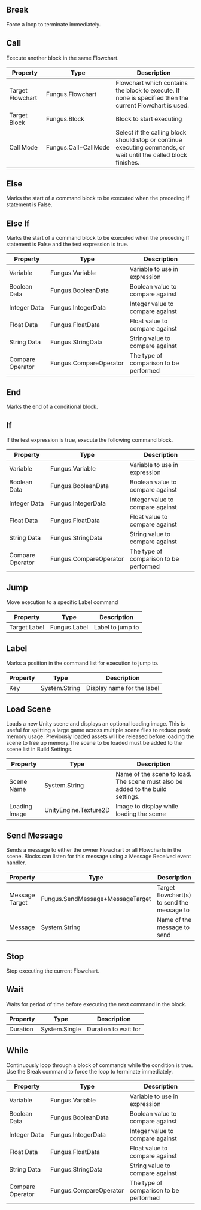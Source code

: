 ## Break
Force a loop to terminate immediately.
## Call
Execute another block in the same Flowchart.

Property | Type | Description
 --- | --- | ---
Target Flowchart | Fungus.Flowchart | Flowchart which contains the block to execute. If none is specified then the current Flowchart is used.
Target Block | Fungus.Block | Block to start executing
Call Mode | Fungus.Call+CallMode | Select if the calling block should stop or continue executing commands, or wait until the called block finishes.

## Else
Marks the start of a command block to be executed when the preceding If statement is False.
## Else If
Marks the start of a command block to be executed when the preceding If statement is False and the test expression is true.

Property | Type | Description
 --- | --- | ---
Variable | Fungus.Variable | Variable to use in expression
Boolean Data | Fungus.BooleanData | Boolean value to compare against
Integer Data | Fungus.IntegerData | Integer value to compare against
Float Data | Fungus.FloatData | Float value to compare against
String Data | Fungus.StringData | String value to compare against
Compare Operator | Fungus.CompareOperator | The type of comparison to be performed

## End
Marks the end of a conditional block.
## If
If the test expression is true, execute the following command block.

Property | Type | Description
 --- | --- | ---
Variable | Fungus.Variable | Variable to use in expression
Boolean Data | Fungus.BooleanData | Boolean value to compare against
Integer Data | Fungus.IntegerData | Integer value to compare against
Float Data | Fungus.FloatData | Float value to compare against
String Data | Fungus.StringData | String value to compare against
Compare Operator | Fungus.CompareOperator | The type of comparison to be performed

## Jump
Move execution to a specific Label command

Property | Type | Description
 --- | --- | ---
Target Label | Fungus.Label | Label to jump to

## Label
Marks a position in the command list for execution to jump to.

Property | Type | Description
 --- | --- | ---
Key | System.String | Display name for the label

## Load Scene
Loads a new Unity scene and displays an optional loading image. This is useful for splitting a large game across multiple scene files to reduce peak memory usage. Previously loaded assets will be released before loading the scene to free up memory.The scene to be loaded must be added to the scene list in Build Settings.

Property | Type | Description
 --- | --- | ---
Scene Name | System.String | Name of the scene to load. The scene must also be added to the build settings.
Loading Image | UnityEngine.Texture2D | Image to display while loading the scene

## Send Message
Sends a message to either the owner Flowchart or all Flowcharts in the scene. Blocks can listen for this message using a Message Received event handler.

Property | Type | Description
 --- | --- | ---
Message Target | Fungus.SendMessage+MessageTarget | Target flowchart(s) to send the message to
Message | System.String | Name of the message to send

## Stop
Stop executing the current Flowchart.
## Wait
Waits for period of time before executing the next command in the block.

Property | Type | Description
 --- | --- | ---
Duration | System.Single | Duration to wait for

## While
Continuously loop through a block of commands while the condition is true. Use the Break command to force the loop to terminate immediately.

Property | Type | Description
 --- | --- | ---
Variable | Fungus.Variable | Variable to use in expression
Boolean Data | Fungus.BooleanData | Boolean value to compare against
Integer Data | Fungus.IntegerData | Integer value to compare against
Float Data | Fungus.FloatData | Float value to compare against
String Data | Fungus.StringData | String value to compare against
Compare Operator | Fungus.CompareOperator | The type of comparison to be performed

